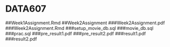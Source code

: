 # DATA607
##Week1Assignment.Rmd
##Week2Assignment
###Week2Assignment.pdf
###Week2Assignment.Rmd
###setup_movie_db.sql
###movie_db.sql
###prac.sql
###pre_result1.pdf
###pre_result2.pdf
###result1.pdf
###result2.pdf

